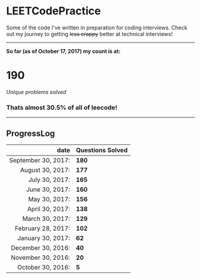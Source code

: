 # LEETCodePractice
Some of the code I've written in preparation for coding interviews. Check out my journey to getting ~~less crappy~~ better at technical interviews!

___

**So far (as of October 17, 2017) my count is at:**   
# 190
*Unique problems solved* 
### Thats almost 30.5% of all of leecode! 
___
## ProgressLog  
| date | Questions Solved |   
| -: | :- |   
| September 30, 2017: | **180** |   
| August 30, 2017: | **177** |   
| July 30, 2017: | **165** |   
| June 30, 2017: | **160** |   
| May 30, 2017: | **156** |   
| April 30, 2017: | **138** |   
| March 30, 2017: | **129** |   
| February 28, 2017: | **102** |   
| January 30, 2017: | **62** |   
| December 30, 2016: | **40** |   
| November 30, 2016: | **20** |   
| October 30, 2016: | **5**  |   
